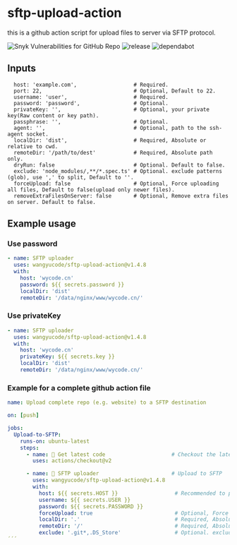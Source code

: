 # sftp-upload-action

this is a github action script for upload files to server via SFTP protocol.

![Snyk Vulnerabilities for GitHub Repo](https://img.shields.io/snyk/vulnerabilities/github/wangyucode/sftp-upload-action)
![release](https://flat.badgen.net/github/release/wangyucode/sftp-upload-action)
![dependabot](https://flat.badgen.net/github/dependabot/wangyucode/sftp-upload-action)

## Inputs

```
  host: 'example.com',                  # Required.
  port: 22,                             # Optional, Default to 22.
  username: 'user',                     # Required.
  password: 'password',                 # Optional.
  privateKey: '',                       # Optional, your private key(Raw content or key path).
  passphrase: '',                       # Optional.
  agent: '',                            # Optional, path to the ssh-agent socket.
  localDir: 'dist',                     # Required, Absolute or relative to cwd.
  remoteDir: '/path/to/dest'            # Required, Absolute path only.
  dryRun: false                         # Optional. Default to false.
  exclude: 'node_modules/,**/*.spec.ts' # Optional. exclude patterns (glob), use ',' to split, Default to ''.
  forceUpload: false                    # Optional, Force uploading all files, Default to false(upload only newer files).
  removeExtraFilesOnServer: false       # Optional, Remove extra files on server. Default to false.
```

## Example usage

### Use password

```yml
- name: SFTP uploader
  uses: wangyucode/sftp-upload-action@v1.4.8
  with:
    host: 'wycode.cn'
    password: ${{ secrets.password }} 
    localDir: 'dist'
    remoteDir: '/data/nginx/www/wycode.cn/'
```

### Use privateKey

```yml
- name: SFTP uploader
  uses: wangyucode/sftp-upload-action@v1.4.8
  with:
    host: 'wycode.cn'
    privateKey: ${{ secrets.key }} 
    localDir: 'dist'
    remoteDir: '/data/nginx/www/wycode.cn/'
```

### Example for a complete github action file

```yml
name: Upload complete repo (e.g. website) to a SFTP destination

on: [push]

jobs:
  Upload-to-SFTP:
    runs-on: ubuntu-latest
    steps:
      - name: 🚚 Get latest code                     # Checkout the latest code
        uses: actions/checkout@v2

      - name: 📂 SFTP uploader                       # Upload to SFTP 
        uses: wangyucode/sftp-upload-action@v1.4.8
        with:
          host: ${{ secrets.HOST }}                  # Recommended to put the credentials in github secrets.
          username: ${{ secrets.USER }}
          password: ${{ secrets.PASSWORD }}
          forceUpload: true                          # Optional, Force uploading all files, Default to false(upload only newer files).
          localDir: '.'                              # Required, Absolute or relative to cwd.
          remoteDir: '/'                             # Required, Absolute path only.
          exclude: '.git*,.DS_Store'                 # Optional. exclude patterns (glob), use ',' to split, Default to ''.
´´´